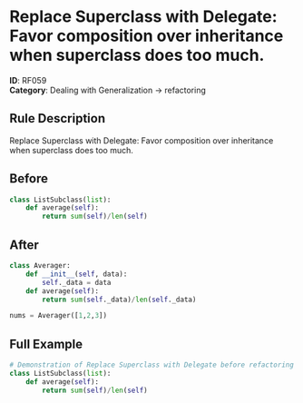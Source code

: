 # Replace Superclass with Delegate: Favor composition over inheritance when superclass does too much.

**ID**: RF059  
**Category**: Dealing with Generalization → refactoring

## Rule Description
Replace Superclass with Delegate: Favor composition over inheritance when superclass does too much.

## Before
```python
class ListSubclass(list):
    def average(self):
        return sum(self)/len(self)
```

## After  
```python
class Averager:
    def __init__(self, data):
        self._data = data
    def average(self):
        return sum(self._data)/len(self._data)

nums = Averager([1,2,3])
```

## Full Example
```python
# Demonstration of Replace Superclass with Delegate before refactoring
class ListSubclass(list):
    def average(self):
        return sum(self)/len(self)
```
